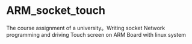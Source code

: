 # ARM_socket_touch
The course assignment of a university。Writing socket Network programming and driving Touch screen on ARM Board with linux system

